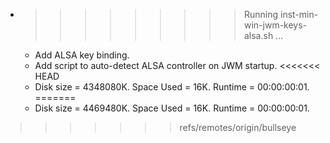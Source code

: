 * >>>>>>>>> Running inst-min-win-jwm-keys-alsa.sh ...
  * Add ALSA key binding.
  * Add script to auto-detect ALSA controller on JWM startup.
<<<<<<< HEAD
  * Disk size = 4348080K. Space Used = 16K. Runtime = 00:00:00:01.
=======
  * Disk size = 4469480K. Space Used = 16K. Runtime = 00:00:00:01.
>>>>>>> refs/remotes/origin/bullseye
